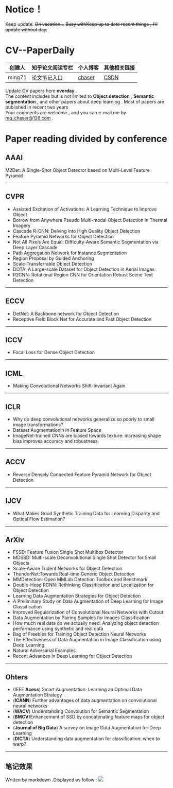 # Notice！  
Keep update.
~~On vacation...~~
~~Busy withKeep up to date recent things , I'll update without day.~~

# CV--PaperDaily  
|  创建人   |  知乎论文阅读专栏 | 个人博客 | 其他相关链接 |
|  ----  | ----  | ----  | ----  |
| ming71  | [论文笔记入口](https://zhuanlan.zhihu.com/c_1113860303082704896) | [chaser](https://ming71.github.io/) |   [CSDN](https://blog.csdn.net/mingqi1996)     

Update CV papers here **everday** .<br>
The content includes but is not limited to **Object detection** , **Semantic segmentation** , and other papers about deep learning . Most of papers are published in recent two years <br>
Your comments are welcome , and you can e-mail me by <u>mq_chaser@126.com</u> .

# Paper reading divided by conference
## AAAI 
M2Det: A Single-Shot Object Detector based on Multi-Level Feature Pyramid  
<hr />

## CVPR
* Assisted Excitation of Activations: A Learning Technique to Improve Object    
* Borrow from Anywhere Pseudo Multi-modal Object Detection in Thermal Imagery  
* Cascade R-CNN: Delving into High Quality Object Detection   
* Feature Pyramid Networks for Object Detection   
* Not All Pixels Are Equal: Difficulty-Aware Semantic Segmentation via Deep Layer Cascade    
* Path Aggregation Network for Instance Segmentation  
* Region Proposal by Guided Anchoring    
* Scale-Transferrable Object Detection 
* DOTA: A Large-scale Dataset for Object Detection in Aerial Images
* R2CNN: Rotational Region CNN for Orientation Robust Scene Text Detection
<hr />




## ECCV
* DetNet: A Backbone network for Object Detection  
* Receptive Field Block Net for Accurate and Fast Object Detection  
<hr />



## ICCV
* Focal Loss for Dense Object Detection  
<hr />


## ICML
* Making Convolutional Networks Shift-Invariant Again     
<hr />


## ICLR
* Why do deep convolutional networks generalize so poorly to small image transformations?   
* Dataset Augmentationin In Feature Space
* ImageNet-trained CNNs are biased towards texture: increasing shape bias improves accuracy and robustness
<hr />


## ACCV
* Reverse Densely Connected Feature Pyramid Network for Object Detection   
<hr />



## IJCV
* What Makes Good Synthetic Training Data for Learning Disparity and Optical
  Flow Estimation?
<hr />

## ArXiv   
* FSSD: Feature Fusion Single Shot Multibox Detector   
* MDSSD: Multi-scale Deconvolutional Single Shot Detector for Small Objects    
* Scale-Aware Trident Networks for Object Detection  
* ThunderNet:Towards Real-time Generic Object Detection  
* MMDetection: Open MMLab Detection Toolbox and Benchmark  
* Double-Head RCNN: Rethinking Classification and Localization for Object Detection  
* Learning Data Augmentation Strategies for Object Detection  
* A Preliminary Study on Data Augmentation of Deep Learning for Image Classification  
* Improved Regularization of Convolutional Neural Networks with Cutout
* Data Augmentation by Pairing Samples for Images Classification
* How much real data do we actually need: Analyzing object detection performance
  using synthetic and real data
* Bag of Freebies for Training Object Detection Neural Networks
* The Effectiveness of Data Augmentation in Image Classification using Deep Learning
* Natural Adversarial Examples
* Recent Advances in Deep Learning for Object Detection
<hr />


## Ohters
* (IEEE **Acess**) Smart Augmentation: Learning an Optimal Data Augmentation Strategy
* (**ICANN**) Further advantages of data augmentation on convolutional neural networks 
* (**WACV**) Understanding Convolution for Semantic Segmentation
* (**BMCV**)Enhancement of SSD by concatenating feature maps for object detection 
* (**Journal of Big Data**) A survey on Image Data Augmentation for Deep Learning 
* (**DICTA**) Understanding data augmentation for classification: when to warp?
<hr />


## 笔记效果
Written by markdown .Displayed as follow :
![](http://chaserblog.test.upcdn.net/blogs/paper/paperdaily_readme.png)
